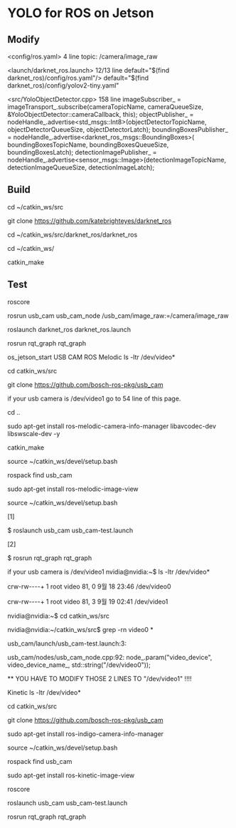 # YOLO for ROS on Jetson

## Modify 
<config/ros.yaml> 4 line 
topic: /camera/image_raw

<launch/darknet_ros.launch> 12/13 line 
default="$(find darknet_ros)/config/ros.yaml"/>
default="$(find darknet_ros)/config/yolov2-tiny.yaml"

<src/YoloObjectDetector.cpp> 158 line
imageSubscriber_ = imageTransport_.subscribe(cameraTopicName, cameraQueueSize, &YoloObjectDetector::cameraCallback, this);
objectPublisher_ = nodeHandle_.advertise<std_msgs::Int8>(objectDetectorTopicName, objectDetectorQueueSize, objectDetectorLatch);
boundingBoxesPublisher_ = nodeHandle_.advertise<darknet_ros_msgs::BoundingBoxes>( boundingBoxesTopicName, boundingBoxesQueueSize, boundingBoxesLatch);
detectionImagePublisher_ = nodeHandle_.advertise<sensor_msgs::Image>(detectionImageTopicName, detectionImageQueueSize, detectionImageLatch);


## Build 

cd ~/catkin_ws/src

git clone https://github.com/katebrighteyes/darknet_ros

cd ~/catkin_ws/src/darknet_ros/darknet_ros

cd ~/catkin_ws/

catkin_make


## Test 

roscore

rosrun usb_cam usb_cam_node /usb_cam/image_raw:=/camera/image_raw

roslaunch darknet_ros darknet_ros.launch

rosrun rqt_graph rqt_graph


os_jetson_start
USB CAM ROS
Melodic
ls -ltr /dev/video*

cd catkin_ws/src

git clone https://github.com/bosch-ros-pkg/usb_cam

if your usb camera is /dev/video1 go to 54 line of this page.

cd ..

sudo apt-get install ros-melodic-camera-info-manager libavcodec-dev libswscale-dev -y

catkin_make

source ~/catkin_ws/devel/setup.bash

rospack find usb_cam

sudo apt-get install ros-melodic-image-view

source ~/catkin_ws/devel/setup.bash

[1]

$ roslaunch usb_cam usb_cam-test.launch

[2]

$ rosrun rqt_graph rqt_graph

if your usb camera is /dev/video1
nvidia@nvidia:~$ ls -ltr /dev/video*

crw-rw----+ 1 root video 81, 0 9월 18 23:46 /dev/video0

crw-rw----+ 1 root video 81, 3 9월 19 02:41 /dev/video1

nvidia@nvidia:~$ cd catkin_ws/src

nvidia@nvidia:~/catkin_ws/src$ grep -rn video0 *

usb_cam/launch/usb_cam-test.launch:3:

usb_cam/nodes/usb_cam_node.cpp:92: node_.param("video_device", video_device_name_, std::string("/dev/video0"));

** YOU HAVE TO MODIFY THOSE 2 LINES TO "/dev/video1" !!!!

Kinetic
ls -ltr /dev/video*

cd catkin_ws/src

git clone https://github.com/bosch-ros-pkg/usb_cam

sudo apt-get install ros-indigo-camera-info-manager

source ~/catkin_ws/devel/setup.bash

rospack find usb_cam

sudo apt-get install ros-kinetic-image-view

roscore

roslaunch usb_cam usb_cam-test.launch

rosrun rqt_graph rqt_graph

